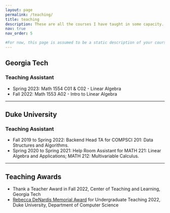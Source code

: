 ```yaml
---
layout: page
permalink: /teaching/
title: teaching
description: These are all the courses I have taught in some capacity.
nav: true
nav_order: 5

#For now, this page is assumed to be a static description of your courses. You can convert it to a collection similar to `_projects/` so that you can have a dedicated page for each course. Organize your courses by years, topics, or universities, however you like!
---
```


## Georgia Tech

### Teaching Assistant
- Spring 2023: Math 1554 C01 & C02 - Linear Algebra
- Fall 2022: Math 1553 A02 - Intro to Linear Algebra

---

## Duke University

### Teaching Assistant
- Fall 2019 to Spring 2022: Backend Head TA for COMPSCI 201: Data Structures and Algorithms.
- Spring 2020 to Spring 2021: Help Room Assistant for MATH 221: Linear Algebra and Applications; MATH 212: Multivariable Calculus.

---

## Teaching Awards
- Thank a Teacher Award in Fall 2022, Center of Teaching and Learning, Georgia Tech
- [Rebecca DeNardis Memorial Award](https://www.cs.duke.edu/news/articles/4144) for Undergraduate Teaching 2022, Duke University, Department of Computer Science